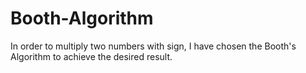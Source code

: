 # Booth-Algorithm
In order to multiply two numbers with sign, I have chosen the Booth's Algorithm to achieve the desired result.
